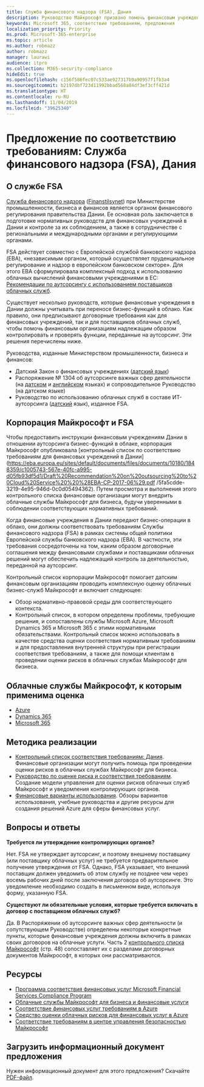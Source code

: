 ```yaml
---
title: Служба финансового надзора (FSA), Дания
description: Руководство Майкрософт призвано помочь финансовым учреждениям в Дании перейти на облачные решения.
keywords: Microsoft 365, соответствие требованиям, предложения
localization_priority: Priority
ms.prod: Microsoft-365-enterprise
ms.topic: article
ms.author: robmazz
author: robmazz
manager: laurawi
audience: itpro
ms.collection: M365-security-compliance
hideEdit: true
ms.openlocfilehash: c156f586fec07c533ae927317b9a90957f1fb3a4
ms.sourcegitcommit: b2197dbf723d11992bbad568a84df3ef3cff421d
ms.translationtype: HT
ms.contentlocale: ru-RU
ms.lasthandoff: 11/04/2019
ms.locfileid: "39625340"
---
```

# <a name="compliance-offering-financial-supervisory-authority-fsa-denmark"></a>Предложение по соответствию требованиям: Служба финансового надзора (FSA), Дания

## <a name="about-the-fsa"></a>О службе FSA

[Служба финансового надзора](https://aka.ms/FinServ-Guide-Denmark) ([Finanstilsynet](https://www.finanstilsynet.dk/)) при Министерстве промышленности, бизнеса и финансов является органом финансового регулирования правительства Дании. Ее основная роль заключается в подготовке нормативных руководств для финансовых учреждений в Дании и контроле за их соблюдением, а также в сотрудничестве с региональными и международными органами и регулирующими органами.

FSA действует совместно с Европейской службой банковского надзора (EBA), «независимым органом, который осуществляет пруденциальное регулирование и надзор в европейском банковском секторе». Для этого EBA сформулировала комплексный подход к использованию облачных вычислений финансовыми учреждениями в ЕС: [Рекомендации по аутсорсингу с использованием поставщиков облачных служб](https://eba.europa.eu/documents/10180/2170121/Final+draft+Recommendations+on+Cloud+Outsourcing+%28EBA-Rec-2017-03%29.pdf/5fa5cdde-3219-4e95-946d-0c0d05494362).

Существует несколько руководств, которые финансовые учреждения в Дании должны учитывать при переносе бизнес-функций в облако. Как правило, они предписывают договорные требования как для финансовых учреждений, так и для поставщиков облачных служб, чтобы помочь финансовым организациям надлежащим образом контролировать и проверять функции, переданные на аутсорсинг. Эти решения перечислены ниже.

Руководства, изданные Министерством промышленности, бизнеса и финансов:

- Датский Закон о финансовых учреждениях ([датский язык](https://www.retsinformation.dk/Forms/R0710.aspx?id=193767))
- Распоряжение № 1304 об аутсорсинге важных сфер деятельности (на [датском](https://www.retsinformation.dk/Forms/R0710.aspx?id=134352) и [английском](https://www.dfsa.dk/?la=en) языках) и сопроводительное Руководство (на датском языке)
- Руководство по использованию облачных служб в составе ИТ-аутсорсинга ([датский](https://www.finanstilsynet.dk/?id=131889) язык), изданное FSA.

## <a name="microsoft-and-the-fsa"></a>Корпорация Майкрософт и FSA

Чтобы предоставить инструкции финансовым учреждениям Дании в отношении аутсорсинга бизнес-функций в облаке, корпорация Майкрософт опубликовала [контрольный список по соответствию требованиям для финансовых учреждений в Дании](https://eba.europa.eu/sites/default/documents/files/documents/10180/1848359/c1005743-567e-40fc-a995-d05fb93df5d1/Draft%20Recommendation%20on%20outsourcing%20to%20Cloud%20Service%20%20%28EBA-CP-2017-06%29.pdf /5fa5cdde-3219-4e95-946d-0c0d05494362). Путем просмотра и выполнения этого контрольного списка финансовые организации могут внедрить облачные службы Майкрософт для бизнеса, будучи уверенными в соблюдении соответствующих нормативных требований.

Когда финансовые учреждения в Дании передают бизнес-операции в облако, они должны соответствовать требованиям Службы финансового надзора (FSA) в рамках системы общей политики Европейской службы банковского надзора (EBA). В частности, эти требования сосредоточены на том, каким образом договорные соглашения между финансовыми службами и поставщиками облачных решений могут обеспечить надлежащий контроль за деятельностью, переданной на аутсорсинг.

Контрольный список корпорации Майкрософт помогает датским финансовым организациям проводить комплексную оценку облачных бизнес-служб Майкрософт и включает следующее:

- Обзор нормативно-правовой среды для соответствующего контекста.
- Контрольный список, в котором определены проблемы, требующие решения, и сопоставлены службы Microsoft Azure, Microsoft Dynamics 365 и Microsoft 365 с этими нормативными обязательствами. Контрольный список можно использовать в качестве средства оценки соответствия нормативным требованиям и для предоставления внутренней структуры при регистрации соответствия требованиям, а также для помощи клиентам в проведении оценки рисков в облачных службах Майкрософт для бизнеса.

## <a name="microsoft-in-scope-cloud-services"></a>Облачные службы Майкрософт, к которым применима оценка

- [Azure](https://gallery.technet.microsoft.com/Overview-of-Azure-c1be3942)
- [Dynamics 365](https://download.microsoft.com/download/E/1/9/E1977163-7A86-4812-AC18-C03ADC958AAF/Microsoft_Dynamics_365_Cloud_Service_Compliance_Datasheet.pdf)
- [Microsoft 365](https://aka.ms/RiskGovernanceGuide)

## <a name="how-to-implement"></a>Методика реализации

- [Контрольный список соответствия требованиям: Дания](https://www.retsinformation.dk/Forms/R0710.aspx). Финансовые организации могут получить помощь при проведении оценки рисков в облачных службах Майкрософт для бизнеса.
- [Руководство по оценке риска и соответствия требованиям](https://docs.microsoft.com/azure/industry/financial/). Создание модели управления для оценки рисков облачных служб Майкрософт и уведомления контролирующих органов.
- [Финансовые варианты использования](https://www.finanstilsynet.dk/~/media/Lovgivning/Oversat-lovgivning/Executive-orders/1304_251110-pdf.pdf). Обзоры вариантов использования, учебные руководства и другие ресурсы для создания решений Azure для сферы финансовых услуг.

## <a name="frequently-asked-questions"></a>Вопросы и ответы

**Требуется ли утверждение контролирующих органов?**

Нет. FSA не утверждает аутсорсинг, и поэтому внешнему поставщику (или поставщику облачных услуг) не требуется предварительное получение утверждения от FSA. Однако, FSA указывает, что внешний поставщик должен уведомить об этом службу не позднее чем через восемь рабочих дней после заключения договора об аутсорсинге. Это уведомление необходимо создать в письменном виде, используя форму, указанную FSA.

**Существуют ли обязательные условия, которые требуется включать в договор с поставщиком облачных служб?**

Да. В Распоряжении об аутсорсинге важных сфер деятельности (и сопутствующем Руководстве) определены некоторые конкретные пункты, которые финансовые учреждения должны включить в рамках своих договоров на облачные услуги. Часть 2 [контрольного списка Майкрософт](https://azure.microsoft.com/resources/videos/azurecon-2015-financial-services-compliance-in-azure/) (стр. 48) сопоставляет их с разделами договорных документов Майкрософт, в которых они рассматриваются.

## <a name="resources"></a>Ресурсы

- [Программа соответствия финансовых услуг Microsoft Financial Services Compliance Program](https://download.microsoft.com/download/6/4/7/64707E3E-6D3E-45D0-8207-A0EA3201B4A6/Microsoft%20Cloud%20-%20Financial%20Services%20Compliance%20Program%20(Print).pdf)
- [Облачные службы Майкрософт для бизнеса и финансовые услуги](https://servicetrust.microsoft.com/viewpage/financialservicesoverview)
- [Соответствие финансовых услуг требованиям в Azure](https://aka.ms/AzureCompliance)
- [Средство оценки облачных рисков для финансовых услуг в Azure](https://servicetrust.microsoft.com/ViewPage/FFIECBlueprint?command=Download&downloadType=Document&downloadId=079a1973-711a-428f-9312-9ddd290cff7b&docTab=c726d5c0-2d1e-11e8-a485-57140ec19669_PaaS)
- [Соответствие требованиям в центре управления безопасностью Майкрософт](https://www.microsoft.com/trust-center/compliance/compliance-overview)

## <a name="download-the-offering-backgrounder"></a>Загрузить информационный документ предложения

Нужен информационный документ для этого предложения? Скачайте [PDF-файл](https://download.microsoft.com/download/E/9/7/E9793230-8137-4297-BC5E-A43F8732CCCD/FSA-Compliance.pdf).
